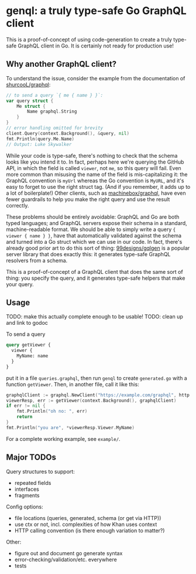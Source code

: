 # genql: a truly type-safe Go GraphQL client

This is a proof-of-concept of using code-generation to create a truly type-safe GraphQL client in Go.  It is certainly not ready for production use!

## Why another GraphQL client?

To understand the issue, consider the example from the documentation of [shurcooL/graphql](https://github.com/shurcooL/graphql/):
```go
// to send a query `{ me { name } }`:
var query struct {
	Me struct {
		Name graphql.String
	}
}
// error handling omitted for brevity
client.Query(context.Background(), &query, nil)
fmt.Println(query.Me.Name)
// Output: Luke Skywalker
```
While your code is type-safe, there's nothing to check that the schema looks like you intend it to.  In fact, perhaps here we're querying the GitHub API, in which the field is called `viewer`, not `me`, so this query will fail.  Even more common than misusing the name of the field is mis-capitalizing it: the GraphQL convention is `myUrl` whereas the Go convention is `MyURL`, and it's easy to forget to use the right struct tag.  (And if you remember, it adds up to a lot of boilerplate!)  Other clients, such as [machinebox/graphql](https://github.com/machinebox/graphql), have even fewer guardrails to help you make the right query and use the result correctly.

These problems should be entirely avoidable: GraphQL and Go are both typed languages; and GraphQL servers expose their schema in a standard, machine-readable format.  We should be able to simply write a query `{ viewer { name } }`, have that automatically validated against the schema and turned into a Go struct which we can use in our code.  In fact, there's already good prior art to do this sort of thing: [99designs/gqlgen](https://github.com/99designs/gqlgen) is a popular server library that does exactly this: it generates type-safe GraphQL resolvers from a schema.

This is a proof-of-concept of a GraphQL client that does the same sort of thing: you specify the query, and it generates type-safe helpers that make your query.

## Usage

TODO: make this actually complete enough to be usable!
TODO: clean up and link to godoc

To send a query
```graphql
query getViewer {
  viewer {
    MyName: name
  }
}
```

put it in a file `queries.graphql`, then run `genql` to create `generated.go` with a function `getViewer`.  Then, in another file, call it like this:

```go
graphqlClient := graphql.NewClient("https://example.com/graphql", http.DefaultClient)
viewerResp, err := getViewer(context.Background(), graphqlClient)
if err != nil {
    fmt.Println("oh no: ", err)
    return
}
fmt.Println("you are", *viewerResp.Viewer.MyName)
```

For a complete working example, see `example/`.

## Major TODOs

Query structures to support:
- repeated fields
- interfaces
- fragments

Config options:
- file locations (queries, generated, schema (or get via HTTP))
- use ctx or not, incl. complexities of how Khan uses context
- HTTP calling convention (is there enough variation to matter?)

Other:
- figure out and document go generate syntax
- error-checking/validation/etc. everywhere
- tests

